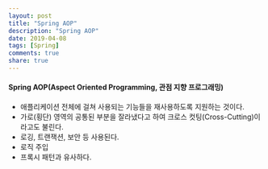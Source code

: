 ```yaml
---
layout: post
title: "Spring AOP"
description: "Spring AOP"
date: 2019-04-08
tags: [Spring]
comments: true
share: true
---
```


#### Spring AOP(Aspect Oriented Programming, 관점 지향 프로그래밍)
* 애플리케이션 전체에 걸쳐 사용되는 기능들을 재사용하도록 지원하는 것이다.
* 가로(횡단) 영역의 공통된 부분을 잘라냈다고 하여 크로스 컷팅(Cross-Cutting)이라고도 불린다.
* 로깅, 트랜잭션, 보안 등 사용된다.
* 로직 주입
* 프록시 패턴과 유사하다.